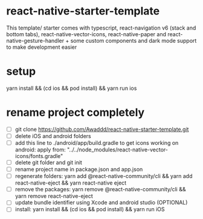 # react-native-starter-template
This template/ starter comes with typescript, react-navigation v6 (stack and bottom tabs), react-native-vector-icons, react-native-paper and react-native-gesture-handler + some custom components and dark mode support to make development easier
# setup
yarn install && (cd ios && pod install) && yarn run ios
# rename project completely
- [ ] git clone https://github.com/Awaddd/react-native-starter-template.git
- [ ] delete iOS and android folders
- [ ] add this line to ./android/app/build.gradle to get icons working on android: apply from: "../../node_modules/react-native-vector-icons/fonts.gradle"
- [ ] delete git folder and git init
- [ ] rename project name in package.json and app.json
- [ ] regenerate folders: yarn add @react-native-community/cli && yarn add react-native-eject  && yarn react-native eject
- [ ] remove the packages: yarn remove @react-native-community/cli && yarn remove react-native-eject
- [ ] update bundle identifier using Xcode and android studio (OPTIONAL)
- [ ] install: yarn install && (cd ios && pod install) && yarn run iOS
